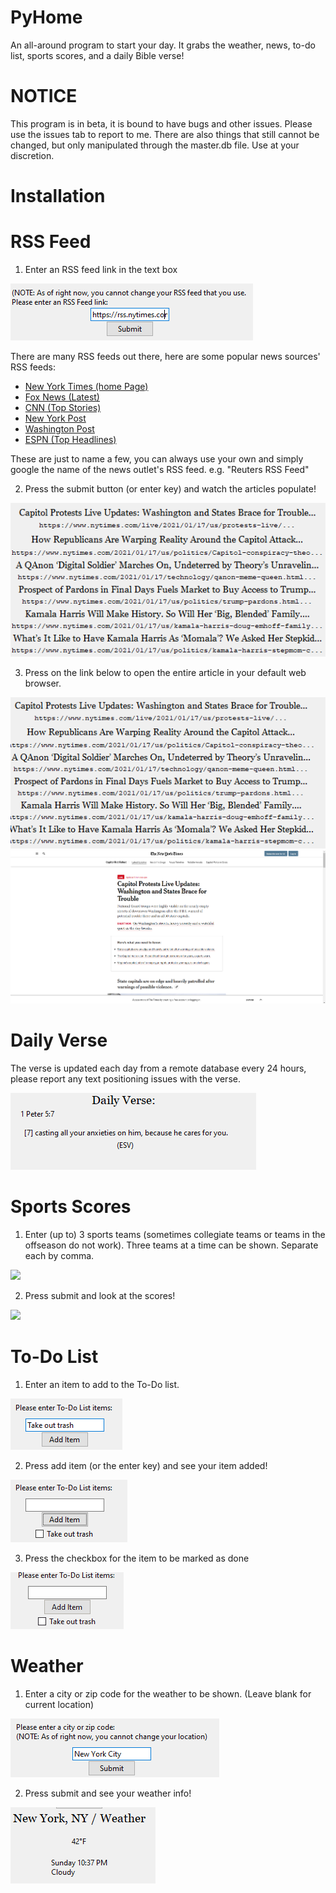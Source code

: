 # PyHome
An all-around program to start your day. It grabs the weather, news, to-do list, sports scores, and a daily Bible verse!

# NOTICE 
This program is in beta, it is bound to have bugs and other issues. Please use the issues tab to report to me.
There are also things that still cannot be changed, but only manipulated through the master.db file. Use at your discretion.

# Installation

# RSS Feed

1. Enter an RSS feed link in the text box 

![](images/rss_feed1.png?raw=true)

There are many RSS feeds out there, here are some popular news sources' RSS feeds:

* [New York Times (home Page)](https://rss.nytimes.com/services/xml/rss/nyt/HomePage.xml)
* [Fox News (Latest)](http://feeds.foxnews.com/foxnews/latest)
* [CNN (Top Stories)](http://rss.cnn.com/rss/cnn_topstories.rss)
* [New York Post](https://nypost.com/feed)
* [Washington Post](https://www.washingtonpost.com/discussions/2018/10/12/washington-post-rss-feeds/)
* [ESPN (Top Headlines)](https://www.espn.com/espn/rss/news)

These are just to name a few, you can always use your own and simply google the name of the news outlet's RSS feed. e.g. "Reuters RSS Feed"

2. Press the submit button (or enter key) and watch the articles populate!

![](images/rss_feed2.png?raw=true)

3. Press on the link below to open the entire article in your default web browser.

![](images/rss_feed3.gif?raw=true)
![](images/rss_feed4.png?raw=true)

# Daily Verse

The verse is updated each day from a remote database every 24 hours, please report any text positioning issues with the verse.

![](images/daily_verse1.png?raw=true)

# Sports Scores

1. Enter (up to) 3 sports teams (sometimes collegiate teams or teams in the offseason do not work). Three teams at a time can be shown. Separate each by comma.

![](images/sports_scores1?raw=true)

2. Press submit and look at the scores!

![](images/sports_scores2?raw=true)

# To-Do List

1. Enter an item to add to the To-Do list.

![](images/todo1.png?raw=true)

2. Press add item (or the enter key) and see your item added!

![](images/todo2.png?raw=true)

3. Press the checkbox for the item to be marked as done

![](images/todo3.gif?raw=true)

# Weather

1. Enter a city or zip code for the weather to be shown. (Leave blank for current location)

![](images/weather1.png?raw=true)

2. Press submit and see your weather info!

![](images/weather2.png?raw=true)
